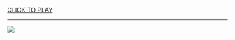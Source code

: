
<a href="https://premium76.site?title=the_life_game_unblocked&ref=13M">CLICK TO PLAY</a></h3>
<hr>

<a href="https://premium76.site?title=the_life_game_unblocked&ref=13M"><img src="https://clearcache.store/games.png"></a>


